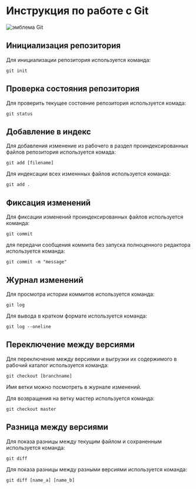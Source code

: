 # **Инструкция по работе с Git**

![эмблема Git](git.jpg)

## Инициализация репозитория

Для инициализации репозитория используется команда:

    git init

## Проверка состояния репозитория

Для проверить текущее состояние репозитория используется комада:

    git status

## Добавление в индекс

Для добавления изменение из рабочего в раздел проиндексированных файлов репозитория используется комада:

    git add [filename]

Для индексации всех изменнных файлов используется команда:

    git add .

## Фиксация изменений

Для фиксации изменений проиндексированных файлов используется команда:

    git commit

для передачи сообщения коммита без запуска полноценного редактора  используется команда:

    git commit -m "message"

## Журнал изменений

Для просмотра истории коммитов используется команда:

    git log

Для вывода в кратком формате используется команда:

    git log --oneline

## Переключение между версиями

Для переключение между версиями и выгрузки их содержимого в рабочий каталог используется команда:

    git checkout [branchname]

*Имя* ветки можно посмотреть в журнале изменений.

Для возвращения на ветку мастер используется команда:

    git checkout master

## Разница между версиями

Для показа разницы между текущим файлом и сохраненным используется команда:

    git diff 

Для показа разницы между разными версиями используется команда:

    git diff [name_a] [name_b]


